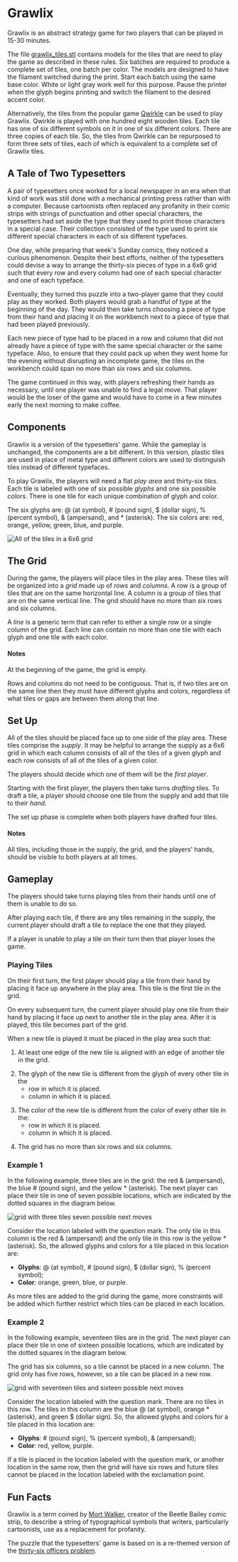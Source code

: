 # Grawlix
Grawlix is an abstract strategy game for two players that can be played in 15-30 minutes.

The file [grawlix_tiles.stl](grawlix_tiles.stl) contains models for the tiles that are need to play the game as described in these rules. Six batches are required to produce a complete set of tiles, one batch per color. The models are designed to have the filament switched during the print. Start each batch using the same base color. White or light gray work well for this purpose. Pause the printer when the glyph begins printing and switch the filament to the desired accent color.

Alternatively, the tiles from the popular game [Qwirkle](https://boardgamegeek.com/boardgame/25669/qwirkle) can be used to play Grawlix.  Qwirkle is played with one hundred eight wooden tiles. Each tile has one of six different symbols on it in one of six different colors. There are three copies of each tile. So, the tiles from Qwirkle can be repurposed to form three sets of tiles, each of which is equivalent to a complete set of Grawlix tiles.


## A Tale of Two Typesetters
A pair of typesetters once worked for a local newspaper in an era when that kind of work was still done with a mechanical printing press rather than with a computer. Because cartoonists often replaced any profanity in their comic strips with strings of punctuation and other special characters, the typesetters had set aside the type that they used to print those characters in a special case. Their collection consisted of the type used to print six different special characters in each of six different typefaces.

One day, while preparing that week's Sunday comics, they noticed a curious phenomenon. Despite their best efforts, neither of the typesetters could devise a way to arrange the thirty-six pieces of type in a 6x6 grid such that every row and every column had one of each special character and one of each typeface.

Eventually, they turned this puzzle into a two-player game that they could play as they worked. Both players would grab a handful of type at the beginning of the day. They would then take turns choosing a piece of type from their hand and placing it on the workbench next to a piece of type that had been played previously.

Each new piece of type had to be placed in a row and column that did not already have a piece of type with the same special character or the same typeface. Also, to ensure that they could pack up when they went home for the evening without disrupting an incomplete game, the tiles on the workbench could span no more than six rows and six columns.

The game continued in this way, with players refreshing their hands as necessary, until one player was unable to find a legal move. That player would be the loser of the game and would have to come in a few minutes early the next morning to make coffee.

## Components
Grawlix is a version of the typesetters' game. While the gameplay is unchanged, the components are a bit different. In this version, plastic tiles are used in place of metal type and different colors are used to distinguish tiles instead of different typefaces.

To play Grawlix, the players will need a flat _play area_ and thirty-six _tiles_.
Each tile is labeled with one of six possible _glyphs_ and one six possible _colors_.  There is one tile for each unique combination of glyph and color.

The six glyphs are: @ (at symbol), \# (pound sign), $ (dollar sign), % (percent symbol), & (ampersand), and \* (asterisk). The six colors are: red, orange, yellow, green, blue, and purple.

![All of the tiles in a 6x6 grid](/Images/grid_image.png)

## The Grid
During the game, the players will place tiles in the play area. These tiles will be organized into a _grid_ made up of _rows_ and _columns_. A row is a group of tiles that are on the same horizontal line.  A column is a group of tiles that are on the same vertical line. The grid should have no more than six rows and six columns.

A _line_ is a generic term that can refer to either a single row or a single column of the grid. Each line can contain no more than one tile with each glyph and one tile with each color.

#### Notes
At the beginning of the game, the grid is empty.

Rows and columns do not need to be contiguous.  That is, if two tiles are on the same line then they must have different glyphs and colors, regardless of what tiles or gaps are between them along that line.

<!-- ![A grid containing thirty-three tiles](/Images/tableau.png) -->

## Set Up
All of the tiles should be placed face up to one side of the play area. These tiles comprise the _supply_. It may be helpful to arrange the supply as a 6x6 grid in which each column consists of all of the tiles of a given glyph and each row consists of all of the tiles of a given color.

The players should decide which one of them will be the _first player_.

Starting with the first player, the players then take turns _drafting_ tiles. To draft a tile, a player should choose one tile from the supply and add that tile to their _hand_.

The set up phase is complete when both players have drafted four tiles.

#### Notes
All tiles, including those in the supply, the grid, and the players' hands, should be visible to both players at all times.  

## Gameplay
The players should take turns playing tiles from their hands until one of them is unable to do so.

After playing each tile, if there are any tiles remaining in the supply, the current player should draft a tile to replace the one that they played.

If a player is unable to play a tile on their turn then that player loses the game.

### Playing Tiles
On their first turn, the first player should play a tile from their hand by placing it face up anywhere in the play area. This tile is the first tile in the grid.

On every subsequent turn, the current player should play one tile from their hand by placing it face up next to another tile in the play area. After it is played, this tile becomes part of the grid.

When a new tile is played it must be placed in the play area such that:
  1. At least one edge of the new tile is aligned with an edge of another tile in the grid.
  <!-- ![Legal placements for a new tile](/Images/adjacent.png) -->
  2. The glyph of the new tile is different from the glyph of every other tile in the
     - row in which it is placed.
     - column in which it is placed.
  <!-- -->
  3. The color of the new tile is different from the color of every other tile in the:
     - row in which it is placed.
     - column in which it is placed.
  <!-- -->
  4. The grid has no more than six rows and six columns.

### Example 1
In the following example, three tiles are in the grid: the red & (ampersand), the blue # (pound sign), and the yellow * (asterisk).  The next player can place their tile in one of seven possible locations, which are indicated by the dotted squares in the diagram below.

![grid with three tiles seven possible next moves](/Images/small_example.png)

Consider the location labeled with the question mark. The only tile in this column is the red & (ampersand) and the only tile in this row is the yellow * (asterisk). So, the allowed glyphs and colors for a tile placed in this location are:
  - __Glyphs__: @ (at symbol), # (pound sign), $ (dollar sign), % (percent symbol);
  - __Color__: orange, green, blue, or purple.

As more tiles are added to the grid during the game, more constraints will be added which further restrict which tiles can be placed in each location.

### Example 2
In the following example, seventeen tiles are in the grid. The next player can place their tile in one of sixteen possible locations, which are indicated by the dotted squares in the diagram below.

The grid has six columns, so a tile cannot be placed in a new column. The grid only has five rows, however, so a tile can be placed in a new row.

![grid with seventeen tiles and sixteen possible next moves](/Images/big_example.png)

Consider the location labeled with the question mark. There are no tiles in this row. The tiles in this column are the blue @ (at symbol), orange * (asterisk), and green \$ (dollar sign). So, the allowed glyphs and colors for a tile placed in this location are:
  - __Glyphs__: # (pound sign), \% (percent symbol), \& (ampersand);
  - __Color__: red, yellow, purple.

If a tile is placed in the location labeled with the question mark, or another location in the same row, then the grid will have six rows and future tiles cannot be placed in the location labeled with the exclamation point.

## Fun Facts
Grawlix is a term coined by [Mort Walker](https://en.wikipedia.org/wiki/Mort_Walker), creator of the Beetle Bailey comic strip, to describe a string of typographical symbols that writers, particularly cartoonists, use as a replacement for profanity.

The puzzle that the typesetters' game is based on is a re-themed version of the [thirty-six officers problem](https://en.wikipedia.org/wiki/Mutually_orthogonal_Latin_squares#Thirty-six_officers_problem).
